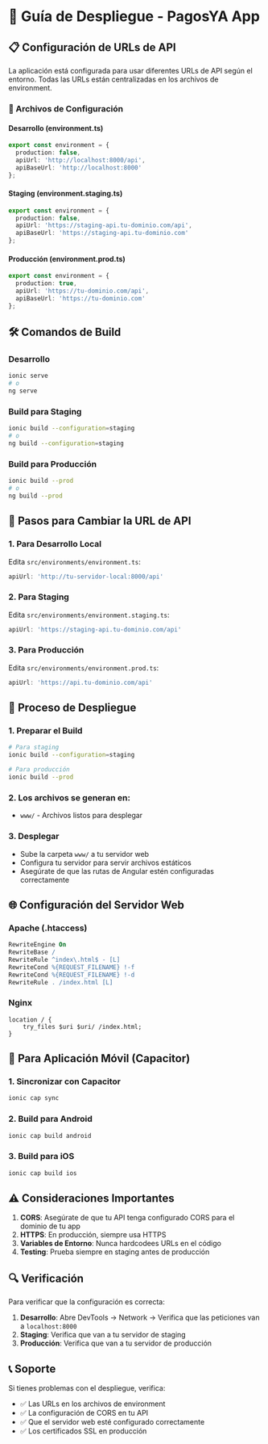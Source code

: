 # 🚀 Guía de Despliegue - PagosYA App

## 📋 Configuración de URLs de API

La aplicación está configurada para usar diferentes URLs de API según el entorno. Todas las URLs están centralizadas en los archivos de environment.

### 🔧 Archivos de Configuración

#### **Desarrollo (environment.ts)**
```typescript
export const environment = {
  production: false,
  apiUrl: 'http://localhost:8000/api',
  apiBaseUrl: 'http://localhost:8000'
};
```

#### **Staging (environment.staging.ts)**
```typescript
export const environment = {
  production: false,
  apiUrl: 'https://staging-api.tu-dominio.com/api',
  apiBaseUrl: 'https://staging-api.tu-dominio.com'
};
```

#### **Producción (environment.prod.ts)**
```typescript
export const environment = {
  production: true,
  apiUrl: 'https://tu-dominio.com/api',
  apiBaseUrl: 'https://tu-dominio.com'
};
```

## 🛠️ Comandos de Build

### **Desarrollo**
```bash
ionic serve
# o
ng serve
```

### **Build para Staging**
```bash
ionic build --configuration=staging
# o
ng build --configuration=staging
```

### **Build para Producción**
```bash
ionic build --prod
# o
ng build --prod
```

## 📝 Pasos para Cambiar la URL de API

### **1. Para Desarrollo Local**
Edita `src/environments/environment.ts`:
```typescript
apiUrl: 'http://tu-servidor-local:8000/api'
```

### **2. Para Staging**
Edita `src/environments/environment.staging.ts`:
```typescript
apiUrl: 'https://staging-api.tu-dominio.com/api'
```

### **3. Para Producción**
Edita `src/environments/environment.prod.ts`:
```typescript
apiUrl: 'https://api.tu-dominio.com/api'
```

## 🔄 Proceso de Despliegue

### **1. Preparar el Build**
```bash
# Para staging
ionic build --configuration=staging

# Para producción
ionic build --prod
```

### **2. Los archivos se generan en:**
- `www/` - Archivos listos para desplegar

### **3. Desplegar**
- Sube la carpeta `www/` a tu servidor web
- Configura tu servidor para servir archivos estáticos
- Asegúrate de que las rutas de Angular estén configuradas correctamente

## 🌐 Configuración del Servidor Web

### **Apache (.htaccess)**
```apache
RewriteEngine On
RewriteBase /
RewriteRule ^index\.html$ - [L]
RewriteCond %{REQUEST_FILENAME} !-f
RewriteCond %{REQUEST_FILENAME} !-d
RewriteRule . /index.html [L]
```

### **Nginx**
```nginx
location / {
    try_files $uri $uri/ /index.html;
}
```

## 📱 Para Aplicación Móvil (Capacitor)

### **1. Sincronizar con Capacitor**
```bash
ionic cap sync
```

### **2. Build para Android**
```bash
ionic cap build android
```

### **3. Build para iOS**
```bash
ionic cap build ios
```

## ⚠️ Consideraciones Importantes

1. **CORS**: Asegúrate de que tu API tenga configurado CORS para el dominio de tu app
2. **HTTPS**: En producción, siempre usa HTTPS
3. **Variables de Entorno**: Nunca hardcodees URLs en el código
4. **Testing**: Prueba siempre en staging antes de producción

## 🔍 Verificación

Para verificar que la configuración es correcta:

1. **Desarrollo**: Abre DevTools → Network → Verifica que las peticiones van a `localhost:8000`
2. **Staging**: Verifica que van a tu servidor de staging
3. **Producción**: Verifica que van a tu servidor de producción

## 📞 Soporte

Si tienes problemas con el despliegue, verifica:
- ✅ Las URLs en los archivos de environment
- ✅ La configuración de CORS en tu API
- ✅ Que el servidor web esté configurado correctamente
- ✅ Los certificados SSL en producción
